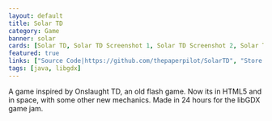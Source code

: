 ```yaml
---
layout: default
title: Solar TD
category: Game
banner: solar
cards: [Solar TD, Solar TD Screenshot 1, Solar TD Screenshot 2, Solar TD Screenshot 3, Solar TD Screenshot 4, Solar TD Screenshot 5, Solar TD Screenshot 6]
featured: true
links: ["Source Code|https://github.com/thepaperpilot/SolarTD", "Store Page|http://thepaperpilot.itch.io/solar-td"]
tags: [java, libgdx]
---
```

A game inspired by Onslaught TD, an old flash game. Now its in HTML5 and in space, with some other new mechanics. Made in 24 hours for the libGDX game jam. 
